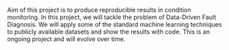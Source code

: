 Aim of this project is to produce reproducible results in condition monitoring. In this project, we will tackle the problem of Data-Driven Fault Diagnosis. We will apply some of the standard machine learning techniques to publicly available datasets and show the results with code. This is an ongoing project and will evolve over time.
